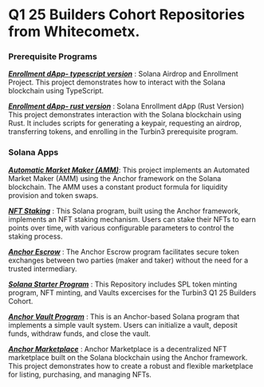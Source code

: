 <h1>Q1 25 Builders Cohort Repositories from Whitecometx.</h1>

<h3>Prerequisite Programs</h3>

[**<i>Enrollment dApp- typescript version</i>**](https://github.com/whitecometx/Enrollment_dApp_typescript_version)  : Solana Airdrop and Enrollment Project. This project demonstrates how to interact with the Solana blockchain using TypeScript. 

[**<i>Enrollment dApp- rust version</i>**](https://github.com/whitecometx/Enrollment_dApp_rust_version) : Solana Enrollment dApp (Rust Version)
This project demonstrates interaction with the Solana blockchain using Rust. It includes scripts for generating a keypair, requesting an airdrop, transferring tokens, and enrolling in the Turbin3 prerequisite program.

<h3>Solana Apps</h3>

[**<i>Automatic Market Maker (AMM)</i>**](https://github.com/whitecometx/AMM_Anchor): This project implements an Automated Market Maker (AMM) using the Anchor framework on the Solana blockchain. The AMM uses a constant product formula for liquidity provision and token swaps.

[**<i>NFT Staking</i>**](https://github.com/whitecometx/NFT_Staking) : This Solana program, built using the Anchor framework, implements an NFT staking mechanism. Users can stake their NFTs to earn points over time, with various configurable parameters to control the staking process.

[**<i>Anchor Escrow</i>**](https://github.com/whitecometx/Anchor_Escrow) : The Anchor Escrow program facilitates secure token exchanges between two parties (maker and taker) without the need for a trusted intermediary.

[**<i>Solana Starter Program</i>**](https://github.com/whitecometx/Solana_starter_Turbin3) : This Repository includes SPL token minting program, NFT minting, and Vaults excercises for the Turbin3 Q1 25 Builders Cohort. 

[**<i>Anchor Vault Program</i>**](https://github.com/whitecometx/Anchor_Vault/tree/main) : This is an Anchor-based Solana program that implements a simple vault system. Users can initialize a vault, deposit funds, withdraw funds, and close the vault.

[**<i>Anchor Marketplace</i>**](https://github.com/whitecometx/anchor_marketplace) : Anchor Marketplace is a decentralized NFT marketplace built on the Solana blockchain using the Anchor framework. This project demonstrates how to create a robust and flexible marketplace for listing, purchasing, and managing NFTs.

